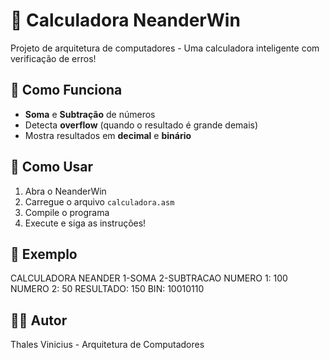 # 🧮 Calculadora NeanderWin

Projeto de arquitetura de computadores - Uma calculadora inteligente com verificação de erros!

## 🔧 Como Funciona
- **Soma** e **Subtração** de números
- Detecta **overflow** (quando o resultado é grande demais)
- Mostra resultados em **decimal** e **binário**

## 🎯 Como Usar
1. Abra o NeanderWin
2. Carregue o arquivo `calculadora.asm`
3. Compile o programa
4. Execute e siga as instruções!

## 📝 Exemplo

CALCULADORA NEANDER
1-SOMA 2-SUBTRACAO
NUMERO 1: 100
NUMERO 2: 50
RESULTADO: 150
BIN: 10010110


## 👨‍💻 Autor
Thales Vinicius - Arquitetura de Computadores



